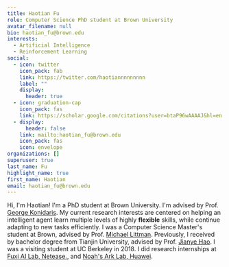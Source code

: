 ```yaml
---
title: Haotian Fu
role: Computer Science PhD student at Brown University
avatar_filename: null
bio: haotian_fu@brown.edu
interests:
  - Artificial Intelligence
  - Reinforcement Learning
social:
  - icon: twitter
    icon_pack: fab
    link: https://twitter.com/haotiannnnnnnnn
    label: ""
    display:
      header: true
  - icon: graduation-cap
    icon_pack: fas
    link: https://scholar.google.com/citations?user=btaP96wAAAAJ&hl=en
  - display:
      header: false
    link: mailto:haotian_fu@brown.edu
    icon_pack: fas
    icon: envelope
organizations: []
superuser: true
last_name: Fu
highlight_name: true
first_name: Haotian
email: haotian_fu@brown.edu
---
```

Hi, I'm Haotian! I'm a PhD student at Brown University. I'm advised by Prof. [George Konidaris](https://cs.brown.edu/people/gdk/). My current research interests are centered on helping an intelligent agent learn multiple levels of highly **flexible** skills, while continue adapting to new tasks efficiently. I was a Computer Science Master's student at Brown, advised by Prof. [Michael Littman](https://www.littmania.com/). Previously, I received by bachelor degree from Tianjin University, advised by Prof. [Jianye Hao](http://www.icdai.org/jianye.html). I was a visiting student at UC Berkeley in 2018. I did research internships at [Fuxi AI Lab, Netease.](https://neteasefuxirl.github.io/), and [Noah's Ark Lab, Huawei](http://dev3.noahlab.com.hk/).
